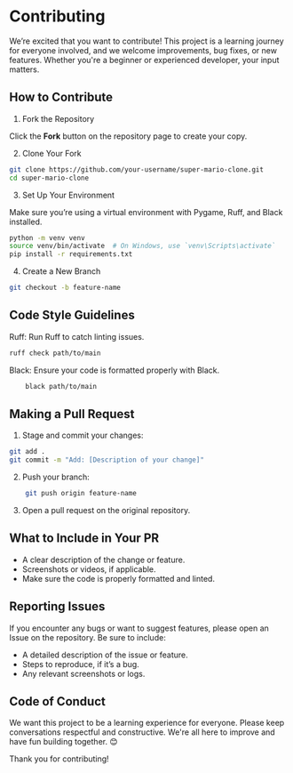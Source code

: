 # Contributing

We’re excited that you want to contribute! This project is a learning journey for everyone involved, and we welcome improvements, bug fixes, or new features. Whether you're a beginner or experienced developer, your input matters.

## How to Contribute

1. Fork the Repository

Click the **Fork** button on the repository page to create your copy.

2. Clone Your Fork

```bash
git clone https://github.com/your-username/super-mario-clone.git
cd super-mario-clone
```

3. Set Up Your Environment

Make sure you’re using a virtual environment with Pygame, Ruff, and Black installed.

```bash
python -m venv venv
source venv/bin/activate  # On Windows, use `venv\Scripts\activate`
pip install -r requirements.txt
```

4. Create a New Branch

```bash
git checkout -b feature-name
```

## Code Style Guidelines

Ruff: Run Ruff to catch linting issues.

```bash
ruff check path/to/main
```

Black: Ensure your code is formatted properly with Black.

```bash
    black path/to/main
```

## Making a Pull Request

1. Stage and commit your changes:

```bash
git add .
git commit -m "Add: [Description of your change]"
```

2. Push your branch:
```bash
    git push origin feature-name
```
3. Open a pull request on the original repository.

## What to Include in Your PR
- A clear description of the change or feature.
- Screenshots or videos, if applicable.
- Make sure the code is properly formatted and linted.

## Reporting Issues

If you encounter any bugs or want to suggest features, please open an Issue on the repository. Be sure to include:

- A detailed description of the issue or feature.
- Steps to reproduce, if it’s a bug.
- Any relevant screenshots or logs.

## Code of Conduct

We want this project to be a learning experience for everyone. Please keep conversations respectful and constructive. We're all here to improve and have fun building together. 😊

Thank you for contributing!

